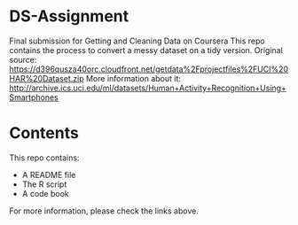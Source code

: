 # DS-Assignment
Final submission for Getting and Cleaning Data on Coursera
This repo contains the process to convert a messy dataset on a tidy version.
Original source: https://d396qusza40orc.cloudfront.net/getdata%2Fprojectfiles%2FUCI%20HAR%20Dataset.zip
More information about it: http://archive.ics.uci.edu/ml/datasets/Human+Activity+Recognition+Using+Smartphones

# Contents
This repo contains:
- A README file
- The R script
- A code book

For more information, please check the links above.
